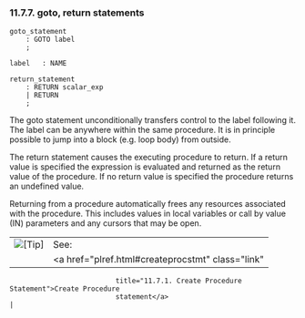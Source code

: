 <div>

<div>

<div>

<div>

### 11.7.7. goto, return statements

</div>

</div>

</div>

``` programlisting
goto_statement
    : GOTO label
    ;

label   : NAME

return_statement
    : RETURN scalar_exp
    | RETURN
    ;
```

The goto statement unconditionally transfers control to the label
following it. The label can be anywhere within the same procedure. It is
in principle possible to jump into a block (e.g. loop body) from
outside.

The return statement causes the executing procedure to return. If a
return value is specified the expression is evaluated and returned as
the return value of the procedure. If no return value is specified the
procedure returns an undefined value.

Returning from a procedure automatically frees any resources associated
with the procedure. This includes values in local variables or call by
value (IN) parameters and any cursors that may be open.

<div>

|                            |                                                             |
|:--------------------------:|:------------------------------------------------------------|
| ![\[Tip\]](images/tip.png) | See:                                                        |
|                            | <a href="plref.html#createprocstmt" class="link"            
                              title="11.7.1. Create Procedure Statement">Create Procedure  
                              statement</a>                                                |

</div>

</div>
